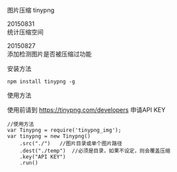 ﻿图片压缩
tinypng


20150831  
统计压缩空间

20150827  
添加检测图片是否被压缩过功能


安装方法

	npm install tinypng -g



使用方法

使用前请到 <a href='https://tinypng.com/developers'>https://tinypng.com/developers</a> 申请API KEY

	//使用方法
	var Tinypng = require('tinypng_img');
	var tinypng = new Tinypng()
	    .src("./")   //图片目录或单个图片路径
	    .dest("./temp")  //必须是目录，如果不设定，则会覆盖压缩
	    .key("API KEY")  
	    .run()
